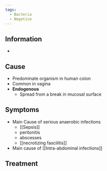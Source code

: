 ```yaml
---
tags:
  - Bacteria
  - Negative
---
```

## Information 
- 
## Cause
- Predominate organism in human colon
- Common in vagina
- **Endogenous**
	- Spread from a break in mucosal surface
## Symptoms
- Main Cause of serious anaerobic infections
	- [[Sepsis]]
	- peritonitis
	- abscesses
	- [[necrotizing fascilitis]]  
- Main cause of [[Intra-abdominal infections]] 
## Treatment 


